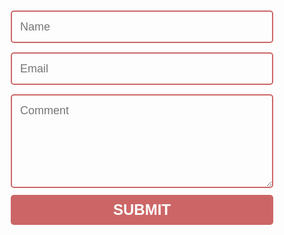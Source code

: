 <form method="POST" data-netlify="true">
        <input name="name" type="text" class="feedback-input" placeholder="Name" />
        <input name="email" type="text" class="feedback-input" placeholder="Email" />
        <textarea name="text" class="feedback-input" placeholder="Comment"></textarea>
        <input type="submit" value="SUBMIT" />
</form>

<style>
@import url(https://fonts.googleapis.com/css?family=Montserrat:400,700);

form {
  max-width: 420px;
  margin: 50px auto;
}

.feedback-input {
  color: white;
  font-family: Helvetica, Arial, sans-serif;
  font-weight: 500;
  font-size: 18px;
  border-radius: 5px;
  line-height: 22px;
  background-color: transparent;
  border: 2px solid #cc6666;
  transition: all 0.3s;
  padding: 13px;
  margin-bottom: 15px;
  width: 100%;
  box-sizing: border-box;
  outline: 0;
}

.feedback-input:focus {
  border: 2px solid #cc4949;
}

textarea {
  height: 150px;
  line-height: 150%;
  resize: vertical;
}

[type='submit'] {
  font-family: 'Montserrat', Arial, Helvetica, sans-serif;
  width: 100%;
  background: #cc6666;
  border-radius: 5px;
  border: 0;
  cursor: pointer;
  color: white;
  font-size: 24px;
  padding-top: 10px;
  padding-bottom: 10px;
  transition: all 0.3s;
  margin-top: -4px;
  font-weight: 700;
}
[type='submit']:hover {
  background: #cc4949;
}


</style>
